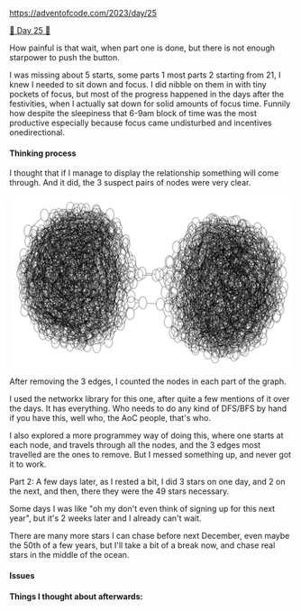 
https://adventofcode.com/2023/day/25

[🌟 Day 25 🌟](https://adventofcode.com/2023/day/25)


How painful is that wait, when part one is done, but there is not enough starpower to push the button. 

I was missing about 5 starts, some parts 1 most parts 2 starting from 21, I knew I needed to sit down and focus. I did nibble on them in with tiny pockets of focus, but most of the progress happened in the days after the festivities, when I actually sat down for solid amounts of focus time. Funnily how despite the sleepiness that 6-9am block of time was the most productive especially because focus came undisturbed and incentives onedirectional.


#### Thinking process

I thought that if I manage to display the relationship something will come through.
And it did, the 3 suspect pairs of nodes were very clear. 

![Two blobs of nodes clearly separated by three edges.](relationships_of_the_nodes.png)


After removing the 3 edges, I counted the nodes in each part of the graph.

I used the networkx library for this one, after quite a few mentions of it over the days. It has everything. Who needs to do any kind of DFS/BFS by hand if you have this, well who, the AoC people, that's who.


I also explored a more programmey way of doing this, where one starts at each node, and travels through all the nodes, and the 3 edges most travelled are the ones to remove. But I messed something up, and never got it to work.



Part 2:
A few days later, as I rested a bit, I did 3 stars on one day, and 2 on the next, and then, there they were the 49 stars necessary.

Some days I was like "oh my don't even think of signing up for this next year", but it's 2 weeks later and I already can't wait. 

There are many more stars I can chase before next December, even maybe the 50th of a few years, but I'll take a bit of a break now, and chase real stars in the middle of the ocean.

#### Issues



#### Things I thought about afterwards: